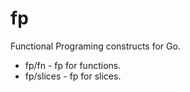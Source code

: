 # fp
Functional Programing constructs for Go.
* fp/fn - fp for functions.
* fp/slices - fp for slices.
